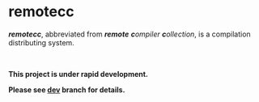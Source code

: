 # remotecc

_**remotecc**_, abbreviated from _**remote** **c**ompiler **c**ollection_, is a compilation distributing system.

<br>

**This project is under rapid development.**

**Please see [dev](https://github.com/remotecc/remotecc/tree/dev) branch for details.**
